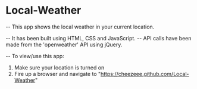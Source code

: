 # Local-Weather
-- This app shows the local weather in your current location.

-- It has been built using HTML, CSS and JavaScript. 
-- API calls have been made from the 'openweather' API using jQuery. 

-- To view/use this app:
1. Make sure your location is turned on
2. Fire up a browser and navigate to "https://cheezeee.github.com/Local-Weather"
